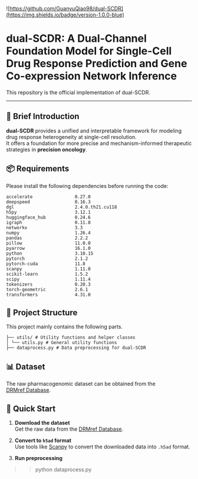![https://github.com/GuanyuQiao98/dual-SCDR](https://img.shields.io/badge/version-1.0.0-blue)

# dual-SCDR: A Dual-Channel Foundation Model for Single-Cell Drug Response Prediction and Gene Co-expression Network Inference

This repository is the official implementation of dual-SCDR. 

<hr>



## 📖 Brief Introduction

**dual-SCDR** provides a unified and interpretable framework for modeling drug response heterogeneity at single-cell resolution.  
It offers a foundation for more precise and mechanism-informed therapeutic strategies in **precision oncology**.

## 📦 Requirements

Please install the following dependencies before running the code:

```
accelerate                0.27.0                  
deepspeed                 0.16.3               
dgl                       2.4.0.th21.cu118      
h5py                      3.12.1            
huggingface_hub           0.24.6         
igraph                    0.11.8                 
networkx                  3.3             
numpy                     1.26.4         
pandas                    2.2.2          
pillow                    11.0.0          
pyarrow                   16.1.0       
python                    3.10.15             
pytorch                   2.1.2           
pytorch-cuda              11.8                 
scanpy                    1.11.0                  
scikit-learn              1.5.2                    
scipy                     1.11.4               
tokenizers                0.20.3                
torch-geometric           2.6.1             
transformers              4.31.0 
```


## 📂 Project Structure


This project mainly contains the following parts.
```
├── utils/ # Utility functions and helper classes
│ └── utils.py # General utility functions
├── dataprocess.py # Data preprocessing for dual-SCDR
```


## 📊 Dataset

The raw pharmacogenomic dataset can be obtained from the  
[DRMref Database](https://ccsm.uth.edu/DRMref/index.html).



## 🚀 Quick Start

1. **Download the dataset**  
   Get the raw data from the [DRMref Database](https://ccsm.uth.edu/DRMref/index.html).

2. **Convert to `h5ad` format**  
   Use tools like [Scanpy](https://scanpy.readthedocs.io/) to convert the downloaded data into `.h5ad` format.

3. **Run preprocessing**  
 >> python  dataprocess.py











